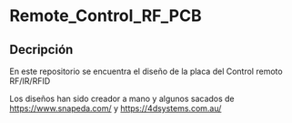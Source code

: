 # Remote_Control_RF_PCB
## Decripción
En este repositorio se encuentra el diseño de la placa del Control remoto RF/IR/RFID


Los diseños han sido creador a mano y algunos sacados de https://www.snapeda.com/ y https://4dsystems.com.au/
